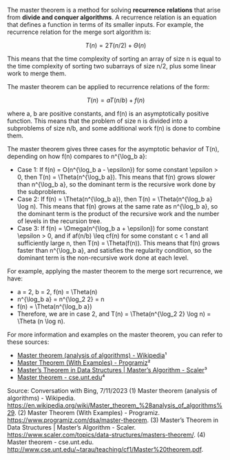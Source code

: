 The master theorem is a method for solving **recurrence relations** that arise from **divide and conquer algorithms**. A recurrence relation is an equation that defines a function in terms of its smaller inputs. For example, the recurrence relation for the merge sort algorithm is:

$$T(n) = 2T(n/2) + \Theta(n)$$

This means that the time complexity of sorting an array of size n is equal to the time complexity of sorting two subarrays of size n/2, plus some linear work to merge them.

The master theorem can be applied to recurrence relations of the form:

$$T(n) = aT(n/b) + f(n)$$

where a, b are positive constants, and f(n) is an asymptotically positive function. This means that the problem of size n is divided into a subproblems of size n/b, and some additional work f(n) is done to combine them.

The master theorem gives three cases for the asymptotic behavior of T(n), depending on how f(n) compares to n^{\log_b a}:

-   Case 1: If f(n) = O(n^{\log_b a - \epsilon}) for some constant \epsilon > 0, then T(n) = \Theta(n^{\log_b a}). This means that f(n) grows slower than n^{\log_b a}, so the dominant term is the recursive work done by the subproblems.
-   Case 2: If f(n) = \Theta(n^{\log_b a}), then T(n) = \Theta(n^{\log_b a} \log n). This means that f(n) grows at the same rate as n^{\log_b a}, so the dominant term is the product of the recursive work and the number of levels in the recursion tree.
-   Case 3: If f(n) = \Omega(n^{\log_b a + \epsilon}) for some constant \epsilon > 0, and if af(n/b) \leq cf(n) for some constant c < 1 and all sufficiently large n, then T(n) = \Theta(f(n)). This means that f(n) grows faster than n^{\log_b a}, and satisfies the regularity condition, so the dominant term is the non-recursive work done at each level.

For example, applying the master theorem to the merge sort recurrence, we have:

-   a = 2, b = 2, f(n) = \Theta(n)
-   n^{\log_b a} = n^{\log_2 2} = n
-   f(n) = \Theta(n^{\log_b a})
-   Therefore, we are in case 2, and T(n) = \Theta(n^{\log_2 2} \log n) = \Theta (n \log n).

For more information and examples on the master theorem, you can refer to these sources:

-   [Master theorem (analysis of algorithms) - Wikipedia](https://en.wikipedia.org/wiki/Master_theorem_%28analysis_of_algorithms%29)¹
-   [Master Theorem (With Examples) - Programiz](https://www.programiz.com/dsa/master-theorem)²
-   [Master’s Theorem in Data Structures | Master’s Algorithm - Scaler](https://www.scaler.com/topics/data-structures/masters-theorem/)³
-   [Master theorem - cse.unt.edu](http://www.cse.unt.edu/~tarau/teaching/cf1/Master%20theorem.pdf)⁴

Source: Conversation with Bing, 7/11/2023
(1) Master theorem (analysis of algorithms) - Wikipedia. https://en.wikipedia.org/wiki/Master_theorem_%28analysis_of_algorithms%29.
(2) Master Theorem (With Examples) - Programiz. https://www.programiz.com/dsa/master-theorem.
(3) Master’s Theorem in Data Structures | Master’s Algorithm - Scaler. https://www.scaler.com/topics/data-structures/masters-theorem/.
(4) Master theorem - cse.unt.edu. http://www.cse.unt.edu/~tarau/teaching/cf1/Master%20theorem.pdf.
